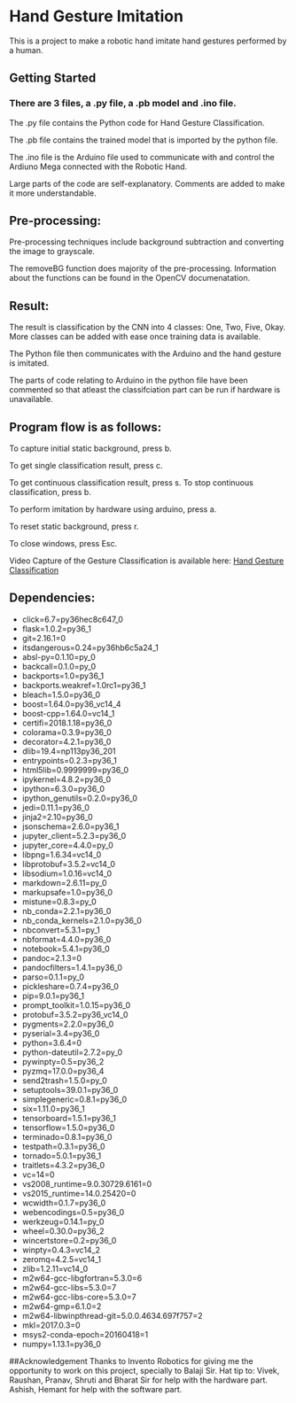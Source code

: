 # Hand Gesture Imitation

This is a project to make a robotic hand imitate hand gestures performed by a human.

## Getting Started

### There are 3 files, a .py file, a .pb model and .ino file.

The .py file contains the Python code for Hand Gesture Classification.

The .pb file contains the trained model that is imported by the python file.

The .ino file is the Arduino file used to communicate with and control the Ardiuno Mega connected with the Robotic Hand.

Large parts of the code are self-explanatory. Comments are added to make it more understandable.

## Pre-processing:

Pre-processing techniques include background subtraction and converting the image to grayscale.

The removeBG function does majority of the pre-processing. Information about the functions can be found in the OpenCV documenatation.

## Result:

The result is classification by the CNN into 4 classes: One, Two, Five, Okay. More classes can be added with ease once training data is available.

The Python file then communicates with the Arduino and the hand gesture is imitated.

The parts of code relating to Arduino in the python file have been commented so that atleast the classifciation part can be run if hardware is unavailable.

## Program flow is as follows:

To capture initial static background, press b.

To get single classification result, press c.

To get continuous classification result, press s.
To stop continuous classification, press b.

To perform imitation by hardware using arduino, press a.

To reset static background, press r.

To close windows, press Esc.

Video Capture of the Gesture Classification is available here:
[Hand Gesture Classification](https://youtu.be/TLEVXG2YohI)

## Dependencies:
- click=6.7=py36hec8c647_0
- flask=1.0.2=py36_1
- git=2.16.1=0
- itsdangerous=0.24=py36hb6c5a24_1
- absl-py=0.1.10=py_0
- backcall=0.1.0=py_0
- backports=1.0=py36_1
- backports.weakref=1.0rc1=py36_1
- bleach=1.5.0=py36_0
- boost=1.64.0=py36_vc14_4
- boost-cpp=1.64.0=vc14_1
- certifi=2018.1.18=py36_0
- colorama=0.3.9=py36_0
- decorator=4.2.1=py36_0
- dlib=19.4=np113py36_201
- entrypoints=0.2.3=py36_1
- html5lib=0.9999999=py36_0
- ipykernel=4.8.2=py36_0
- ipython=6.3.0=py36_0
- ipython_genutils=0.2.0=py36_0
- jedi=0.11.1=py36_0
- jinja2=2.10=py36_0
- jsonschema=2.6.0=py36_1
- jupyter_client=5.2.3=py36_0
- jupyter_core=4.4.0=py_0
- libpng=1.6.34=vc14_0
- libprotobuf=3.5.2=vc14_0
- libsodium=1.0.16=vc14_0
- markdown=2.6.11=py_0
- markupsafe=1.0=py36_0
- mistune=0.8.3=py_0
- nb_conda=2.2.1=py36_0
- nb_conda_kernels=2.1.0=py36_0
- nbconvert=5.3.1=py_1
- nbformat=4.4.0=py36_0
- notebook=5.4.1=py36_0
- pandoc=2.1.3=0
- pandocfilters=1.4.1=py36_0
- parso=0.1.1=py_0
- pickleshare=0.7.4=py36_0
- pip=9.0.1=py36_1
- prompt_toolkit=1.0.15=py36_0
- protobuf=3.5.2=py36_vc14_0
- pygments=2.2.0=py36_0
- pyserial=3.4=py36_0
- python=3.6.4=0
- python-dateutil=2.7.2=py_0
- pywinpty=0.5=py36_2
- pyzmq=17.0.0=py36_4
- send2trash=1.5.0=py_0
- setuptools=39.0.1=py36_0
- simplegeneric=0.8.1=py36_0
- six=1.11.0=py36_1
- tensorboard=1.5.1=py36_1
- tensorflow=1.5.0=py36_0
- terminado=0.8.1=py36_0
- testpath=0.3.1=py36_0
- tornado=5.0.1=py36_1
- traitlets=4.3.2=py36_0
- vc=14=0
- vs2008_runtime=9.0.30729.6161=0
- vs2015_runtime=14.0.25420=0
- wcwidth=0.1.7=py36_0
- webencodings=0.5=py36_0
- werkzeug=0.14.1=py_0
- wheel=0.30.0=py36_2
- wincertstore=0.2=py36_0
- winpty=0.4.3=vc14_2
- zeromq=4.2.5=vc14_1
- zlib=1.2.11=vc14_0
- m2w64-gcc-libgfortran=5.3.0=6
- m2w64-gcc-libs=5.3.0=7
- m2w64-gcc-libs-core=5.3.0=7
- m2w64-gmp=6.1.0=2
- m2w64-libwinpthread-git=5.0.0.4634.697f757=2
- mkl=2017.0.3=0
- msys2-conda-epoch=20160418=1
- numpy=1.13.1=py36_0

##Acknowledgement
Thanks to Invento Robotics for giving me the opportunity to work on this project, specially to Balaji Sir.
Hat tip to:
Vivek, Raushan, Pranav, Shruti and Bharat Sir for help with the hardware part.
Ashish, Hemant for help with the software part.
